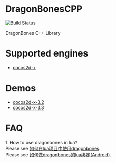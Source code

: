 DragonBonesCPP
==============

[![Build Status](https://travis-ci.org/DragonBones/DragonBonesCPP.svg?branch=refactoring)](https://travis-ci.org/DragonBones/DragonBonesCPP)

DragonBones C++ Library

# Supported engines

* [cocos2d-x][1]

# Demos

* [cocos2d-x-3.2][2]
* [cocos2d-x-3.3][3]

# FAQ

1\. How to use dragonbones in lua?  
Please see [如何在lua项目中使用dragonbones][4].  
Please see [如何做dragonbones的lua绑定(Android)][5].



[1]: http://cocos2d-x.org
[2]: demos/cocos2d-x-3.2/
[3]: demos/cocos2d-x-3.3/
[4]: http://www.litefeel.com/how-to-use-dragonbones-in-lua/
[5]: http://www.litefeel.com/how-to-do-lua-bindings-for-dragonbones-android/
